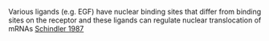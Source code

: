 Various ligands (e.g. EGF) have nuclear binding sites that differ from binding sites on the receptor and these ligands can regulate nuclear translocation of mRNAs [Schindler 1987](https://doi.org/10.1083/jcb.104.4.849)